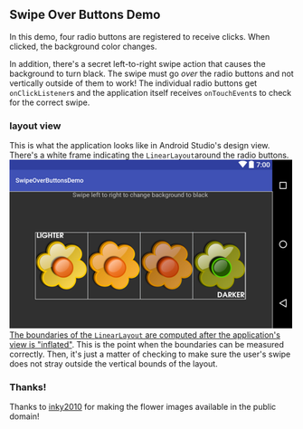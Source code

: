## Swipe Over Buttons Demo ##

In this demo, four radio buttons are registered to receive clicks. When clicked, the background color changes.

In addition, there's a secret left-to-right swipe action that causes the background to turn black. The swipe must go *over* the radio buttons and not vertically outside of them to work! The individual radio buttons get ``onClickListener``s and the application itself receives ``onTouchEvent``s to check for the correct swipe.

### layout view ###

This is what the application looks like in Android Studio's design view. There's a white frame indicating the ``LinearLayout``around the radio buttons.
![layout design view](https://raw.githubusercontent.com/mdoery/android-swipe-over-buttons-demo/master/android-studio-design-view-layout.png)
[The boundaries of the ``LinearLayout`` are computed after the application's view is "inflated"](https://stackoverflow.com/questions/21926644/get-height-and-width-of-a-layout-programmatically?rq=1). This is the point when the boundaries can be measured correctly. Then, it's just a matter of checking to make sure the user's swipe does not stray outside the vertical bounds of the layout.

### Thanks! ###

Thanks to [inky2010](https://openclipart.org/user-cliparts/inky2010?page=7) for making the flower images available in the public domain!